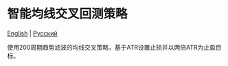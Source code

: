 # 智能均线交叉回测策略
[English](README.md) | [Русский](README_ru.md)

使用200周期趋势滤波的均线交叉策略，基于ATR设置止损并以两倍ATR为止盈目标。
